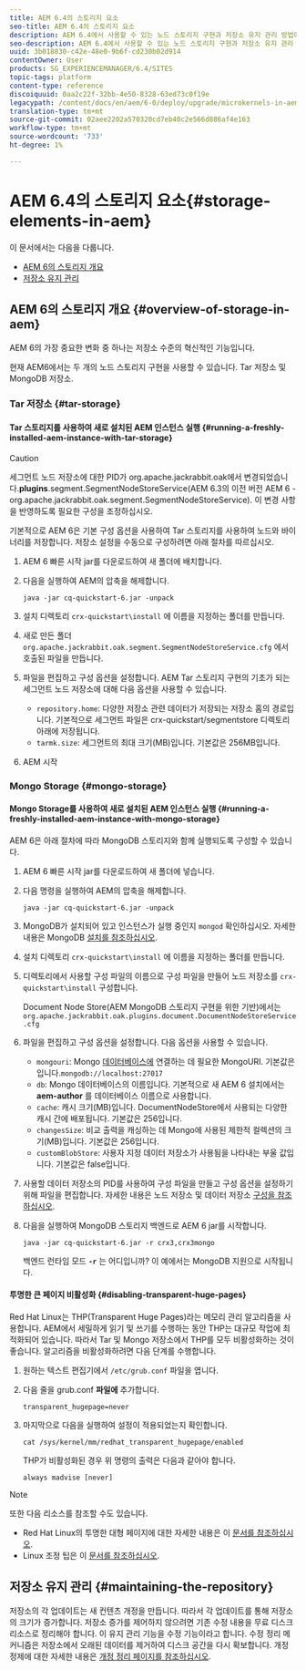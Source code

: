 ```yaml
---
title: AEM 6.4의 스토리지 요소
seo-title: AEM 6.4의 스토리지 요소
description: AEM 6.4에서 사용할 수 있는 노드 스토리지 구현과 저장소 유지 관리 방법에 대해 알아봅니다.
seo-description: AEM 6.4에서 사용할 수 있는 노드 스토리지 구현과 저장소 유지 관리 방법에 대해 알아봅니다.
uuid: 3b018830-c42e-48e0-9b6f-cd230b02d914
contentOwner: User
products: SG_EXPERIENCEMANAGER/6.4/SITES
topic-tags: platform
content-type: reference
discoiquuid: 0aa2c22f-32bb-4e50-8328-63ed73c0f19e
legacypath: /content/docs/en/aem/6-0/deploy/upgrade/microkernels-in-aem-6-0
translation-type: tm+mt
source-git-commit: 02aee2202a570320cd7eb40c2e566d886af4e163
workflow-type: tm+mt
source-wordcount: '733'
ht-degree: 1%

---
```



# AEM 6.4의 스토리지 요소{#storage-elements-in-aem}

이 문서에서는 다음을 다룹니다.

* [AEM 6의 스토리지 개요](/help/sites-deploying/storage-elements-in-aem-6.md#overview-of-storage-in-aem)
* [저장소 유지 관리](/help/sites-deploying/storage-elements-in-aem-6.md#maintaining-the-repository)

## AEM 6의 스토리지 개요 {#overview-of-storage-in-aem}

AEM 6의 가장 중요한 변화 중 하나는 저장소 수준의 혁신적인 기능입니다.

현재 AEM6에서는 두 개의 노드 스토리지 구현을 사용할 수 있습니다. Tar 저장소 및 MongoDB 저장소.

### Tar 저장소 {#tar-storage}

#### Tar 스토리지를 사용하여 새로 설치된 AEM 인스턴스 실행 {#running-a-freshly-installed-aem-instance-with-tar-storage}

>[!CAUTION]
>
>세그먼트 노드 저장소에 대한 PID가 org.apache.jackrabbit.oak에서 변경되었습니다.**plugins**.segment.SegmentNodeStoreService(AEM 6.3의 이전 버전 AEM 6 - org.apache.jackrabbit.oak.segment.SegmentNodeStoreService). 이 변경 사항을 반영하도록 필요한 구성을 조정하십시오.

기본적으로 AEM 6은 기본 구성 옵션을 사용하여 Tar 스토리지를 사용하여 노드와 바이너리를 저장합니다. 저장소 설정을 수동으로 구성하려면 아래 절차를 따르십시오.

1. AEM 6 빠른 시작 jar를 다운로드하여 새 폴더에 배치합니다.
1. 다음을 실행하여 AEM의 압축을 해제합니다.

   `java -jar cq-quickstart-6.jar -unpack`

1. 설치 디렉토리 `crx-quickstart\install` 에 이름을 지정하는 폴더를 만듭니다.

1. 새로 만든 폴더 `org.apache.jackrabbit.oak.segment.SegmentNodeStoreService.cfg` 에서 호출된 파일을 만듭니다.

1. 파일을 편집하고 구성 옵션을 설정합니다. AEM Tar 스토리지 구현의 기초가 되는 세그먼트 노드 저장소에 대해 다음 옵션을 사용할 수 있습니다.

   * `repository.home`: 다양한 저장소 관련 데이터가 저장되는 저장소 홈의 경로입니다. 기본적으로 세그먼트 파일은 crx-quickstart/segmentstore 디렉토리 아래에 저장됩니다.
   * `tarmk.size`: 세그먼트의 최대 크기(MB)입니다. 기본값은 256MB입니다.

1. AEM 시작

### Mongo Storage {#mongo-storage}

#### Mongo Storage를 사용하여 새로 설치된 AEM 인스턴스 실행 {#running-a-freshly-installed-aem-instance-with-mongo-storage}

AEM 6은 아래 절차에 따라 MongoDB 스토리지와 함께 실행되도록 구성할 수 있습니다.

1. AEM 6 빠른 시작 jar를 다운로드하여 새 폴더에 넣습니다.
1. 다음 명령을 실행하여 AEM의 압축을 해제합니다.

   `java -jar cq-quickstart-6.jar -unpack`

1. MongoDB가 설치되어 있고 인스턴스가 실행 중인지 `mongod` 확인하십시오. 자세한 내용은 MongoDB [설치를 참조하십시오](https://docs.mongodb.org/manual/installation/).
1. 설치 디렉토리 `crx-quickstart\install` 에 이름을 지정하는 폴더를 만듭니다.
1. 디렉토리에서 사용할 구성 파일의 이름으로 구성 파일을 만들어 노드 저장소를 `crx-quickstart\install` 구성합니다.

   Document Node Store(AEM MongoDB 스토리지 구현을 위한 기반)에서는 `org.apache.jackrabbit.oak.plugins.document.DocumentNodeStoreService.cfg`

1. 파일을 편집하고 구성 옵션을 설정합니다. 다음 옵션을 사용할 수 있습니다.

   * `mongouri`: Mongo [데이터베이스에](https://docs.mongodb.org/manual/reference/connection-string/) 연결하는 데 필요한 MongoURI. 기본값은 입니다.`mongodb://localhost:27017`
   * `db`: Mongo 데이터베이스의 이름입니다. 기본적으로 새 AEM 6 설치에서는 **aem-author** 를 데이터베이스 이름으로 사용합니다.
   * `cache`: 캐시 크기(MB)입니다. DocumentNodeStore에서 사용되는 다양한 캐시 간에 배포됩니다. 기본값은 256입니다.
   * `changesSize`: 비교 출력을 캐싱하는 데 Mongo에 사용된 제한적 컬렉션의 크기(MB)입니다. 기본값은 256입니다.
   * `customBlobStore`: 사용자 지정 데이터 저장소가 사용됨을 나타내는 부울 값입니다. 기본값은 false입니다.

1. 사용할 데이터 저장소의 PID를 사용하여 구성 파일을 만들고 구성 옵션을 설정하기 위해 파일을 편집합니다. 자세한 내용은 노드 저장소 및 데이터 저장소 [구성을 참조하십시오](/help/sites-deploying/data-store-config.md).

1. 다음을 실행하여 MongoDB 스토리지 백엔드로 AEM 6 jar를 시작합니다.

   ```shell
   java -jar cq-quickstart-6.jar -r crx3,crx3mongo
   ```

   백엔드 런타임 모드 **`-r`** 는 어디입니까? 이 예에서는 MongoDB 지원으로 시작됩니다.

#### 투명한 큰 페이지 비활성화 {#disabling-transparent-huge-pages}

Red Hat Linux는 THP(Transparent Huge Pages)라는 메모리 관리 알고리즘을 사용합니다. AEM에서 세밀하게 읽기 및 쓰기를 수행하는 동안 THP는 대규모 작업에 최적화되어 있습니다. 따라서 Tar 및 Mongo 저장소에서 THP를 모두 비활성화하는 것이 좋습니다. 알고리즘을 비활성화하려면 다음 단계를 수행합니다.

1. 원하는 텍스트 편집기에서 `/etc/grub.conf` 파일을 엽니다.
1. 다음 줄을 grub.conf **파일에** 추가합니다.

   ```
   transparent_hugepage=never
   ```

1. 마지막으로 다음을 실행하여 설정이 적용되었는지 확인합니다.

   ```
   cat /sys/kernel/mm/redhat_transparent_hugepage/enabled
   ```

   THP가 비활성화된 경우 위 명령의 출력은 다음과 같아야 합니다.

   ```
   always madvise [never]
   ```

>[!NOTE]
>
>또한 다음 리소스를 참조할 수도 있습니다.
>
>* Red Hat Linux의 투명한 대형 페이지에 대한 자세한 내용은 이 [문서를 참조하십시오](https://access.redhat.com/solutions/46111).
>* Linux 조정 팁은 이 [문서를 참조하십시오](https://helpx.adobe.com/experience-manager/kb/performance-tuning-tips.html).

>



## 저장소 유지 관리 {#maintaining-the-repository}

저장소의 각 업데이트는 새 컨텐츠 개정을 만듭니다. 따라서 각 업데이트를 통해 저장소의 크기가 증가합니다. 저장소 증가를 제어하지 않으려면 기존 수정 내용을 무료 디스크 리소스로 정리해야 합니다. 이 유지 관리 기능을 수정 기능이라고 합니다. 수정 정리 메커니즘은 저장소에서 오래된 데이터를 제거하여 디스크 공간을 다시 확보합니다. 개정 정제에 대한 자세한 내용은 [개정 정리 페이지를 참조하십시오](/help/sites-deploying/revision-cleanup.md).

